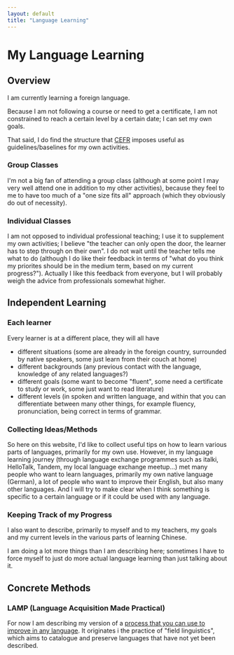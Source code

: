 ```yaml
---
layout: default
title: "Language Learning"
---
```

# My Language Learning

## Overview

I am currently learning a foreign language.

Because I am not following a course or need to get a certificate, I am not constrained to reach a certain level by a certain date; I can set my own goals.

That said, I do find the structure that [CEFR](https://en.wikipedia.org/wiki/Common_European_Framework_of_Reference_for_Languages) imposes useful as guidelines/baselines for my own activities.

### Group Classes
I'm not a big fan of attending a group class (although at some point I may very well attend one in addition to my other activities), because they feel to me to have too much of a "one size fits all" approach (which they obviously do out of necessity).

### Individual Classes
I am not opposed to individual professional teaching; I use it to supplement my own activities; I believe "the teacher can only open the door, the learner has to step through on their own". I do not wait until the teacher tells me what to do (although I do like their feedback in terms of "what do you think my priorites should be in the medium term, based on my current progress?").  Actually I like this feedback from everyone, but I will probably weigh the advice from professionals somewhat higher.

## Independent Learning

### Each learner
Every learner is at a different place, they will all have
* different situations (some are already in the foreign country, surrounded by native speakers, some just learn from their couch at home)
* different backgrounds (any previous contact with the language, knowledge of any related languages?)
* different goals (some want to become "fluent", some need a certificate to study or work, some just want to read literature)
* different levels (in spoken and written language, and within that you can differentiate between many other things, for example fluency, pronunciation, being correct in terms of grammar.
### Collecting Ideas/Methods

So here on this website, I'd like to collect useful tips on how to learn various parts of languages, primarily for my own use.
However, in my language learning journey (through language exchange programmes such as italki, HelloTalk, Tandem, my local language exchange meetup...) met many people who want to learn languages, primarily my own native language (German), a lot of people who want to improve their English, but also many other languages. And I will try to make clear when I think something is specific to a certain language or if it could be used with any language.

### Keeping Track of my Progress

I also want to describe, primarily to myself and to my teachers, my goals and my current levels in the various parts of learning Chinese.

I am doing a lot more things than I am describing here; sometimes I have to force myself to just do more actual language learning than just talking about it.

## Concrete Methods

### LAMP (Language Acquisition Made Practical)
For now I am describing my version of a [process that you can use to improve in any language](lamp-overview). It originates i the practice of "field linguistics", which aims to catalogue and preserve languages that have not yet been described.
